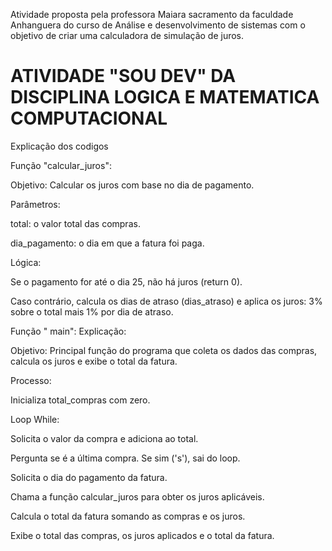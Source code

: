 Atividade proposta pela professora Maiara sacramento da faculdade Anhanguera do curso de Análise e desenvolvimento de sistemas com o objetivo de criar uma calculadora de simulação de juros.
  
  # ATIVIDADE "SOU DEV" DA DISCIPLINA LOGICA E MATEMATICA COMPUTACIONAL

  Explicação dos codigos

  Função "calcular_juros":

Objetivo: Calcular os juros com base no dia de pagamento.

  Parâmetros:

total: o valor total das compras.

dia_pagamento: o dia em que a fatura foi paga.

  Lógica:

Se o pagamento for até o dia 25, não há juros (return 0).

Caso contrário, calcula os dias de atraso (dias_atraso) e aplica os juros: 3% sobre o total mais 1% por dia de atraso.


  Função " main":
  Explicação:

Objetivo: Principal função do programa que coleta os dados das compras, calcula os juros e exibe o total da fatura.

  Processo:

Inicializa total_compras com zero.

  Loop While:

Solicita o valor da compra e adiciona ao total.

Pergunta se é a última compra. Se sim ('s'), sai do loop.

Solicita o dia do pagamento da fatura.

Chama a função calcular_juros para obter os juros aplicáveis.

Calcula o total da fatura somando as compras e os juros.

Exibe o total das compras, os juros aplicados e o total da fatura.
